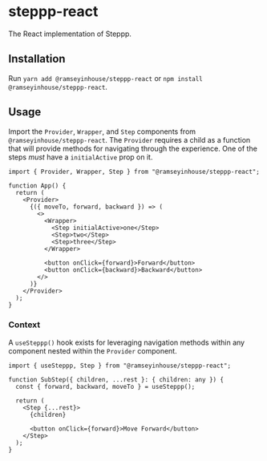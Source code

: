 # steppp-react

The React implementation of Steppp.

## Installation

Run `yarn add @ramseyinhouse/steppp-react` or `npm install @ramseyinhouse/steppp-react`.

## Usage

Import the `Provider`, `Wrapper`, and `Step` components from `@ramseyinhouse/steppp-react`. The `Provider` requires a child as a function that will provide methods for navigating through the experience. One of the steps _must_ have a `initialActive` prop on it.

```tsx
import { Provider, Wrapper, Step } from "@ramseyinhouse/steppp-react";

function App() {
  return (
    <Provider>
      {({ moveTo, forward, backward }) => (
        <>
          <Wrapper>
            <Step initialActive>one</Step>
            <Step>two</Step>
            <Step>three</Step>
          </Wrapper>

          <button onClick={forward}>Forward</button>
          <button onClick={backward}>Backward</button>
        </>
      )}
    </Provider>
  );
}
```

### Context

A `useSteppp()` hook exists for leveraging navigation methods within any component nested within the `Provider` component.

```tsx
import { useSteppp, Step } from "@ramseyinhouse/steppp-react";

function SubStep({ children, ...rest }: { children: any }) {
  const { forward, backward, moveTo } = useSteppp();

  return (
    <Step {...rest}>
      {children}

      <button onClick={forward}>Move Forward</button>
    </Step>
  );
}
```
